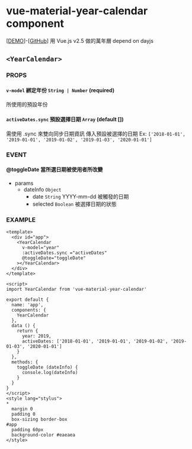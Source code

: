 # vue-material-year-calendar component
[[DEMO](https://nono1526.github.io/vue-year-calendar/)]-[[GitHub](https://github.com/nono1526/vue-year-calendar)] 
用 Vue.js v2.5 做的萬年曆
depend on dayjs
## `<YearCalendar>`
### PROPS
#### `v-model` 綁定年份 `String | Number` (required)
所使用的預設年份
#### `activeDates.sync` 預設選擇日期 `Array` (default [])
需使用 .sync 來雙向同步日期資訊
傳入預設被選擇的日期 Ex: `['2018-01-01', '2019-01-01', '2019-01-02', '2019-01-03', '2020-01-01']`
### EVENT
#### @toggleDate 當所選日期被使用者所改變
* params
    * dateInfo `Object`
        *  date `String` YYYY-mm-dd 被觸發的日期
        *  selected `Boolean` 被選擇日期的狀態
### EXAMPLE
```vue
<template>
  <div id="app">
    <YearCalendar
      v-model="year"
      :activeDates.sync ="activeDates"
      @toggleDate="toggleDate"
    ></YearCalendar>
  </div>
</template>

<script>
import YearCalendar from 'vue-material-year-calendar'

export default {
  name: 'app',
  components: {
    YearCalendar
  },
  data () {
    return {
      year: 2019,
      activeDates: ['2018-01-01', '2019-01-01', '2019-01-02', '2019-01-03', '2020-01-01']
    }
  },
  methods: {
    toggleDate (dateInfo) {
      console.log(dateInfo)
    }
  }
}
</script>
<style lang="stylus">
*
  margin 0
  padding 0
  box-sizing border-box
#app
  padding 60px
  background-color #eaeaea
</style>

```
